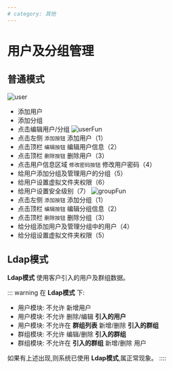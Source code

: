 ```yaml
---
# category: 其他
---
```

# 用户及分组管理
## 普通模式
![user](/images/v1.1.6/user.png)
- 添加用户
- 添加分组
- 点击编辑用户/分组
![userFun](/images/userFun.png)
- 点击左侧 `添加按钮` 添加用户（1）
- 点击顶栏 `编辑按钮` 编辑用户信息（2）
- 点击顶栏 `删除按钮` 删除用户（3）
- 点击用户信息区域 `修改密码按钮` 修改用户密码（4）
- 给用户添加分组及管理用户的分组（5）
- 给用户设置虚拟文件夹权限（6）
- 给用户设置安全级别（7）
![groupFun](/images/groupFun.png)
- 点击左侧 `添加按钮` 添加分组（1）
- 点击顶栏 `编辑按钮` 编辑分组信息（2）
- 点击顶栏 `删除按钮` 删除分组（3）
- 给分组添加用户及管理分组中的用户（4）
- 给分组设置虚拟文件夹权限（5）

## Ldap模式
__Ldap模式__ 使用客户引入的用户及群组数据。

::: warning
在 __Ldap模式__ 下:
- 用户模块: 不允许 新增用户
- 用户模块: 不允许 删除/编辑 __引入的用户__
- 用户模块: 不允许在 __群组列表__ 新增/删除 __引入的群组__
- 群组模块: 不允许 编辑/删除 __引入的群组__
- 群组模块: 不允许在 __引入的群组__ 新增/删除 用户

如果有上述出现,则系统已使用 __Ldap模式__,属正常现象。
::::

